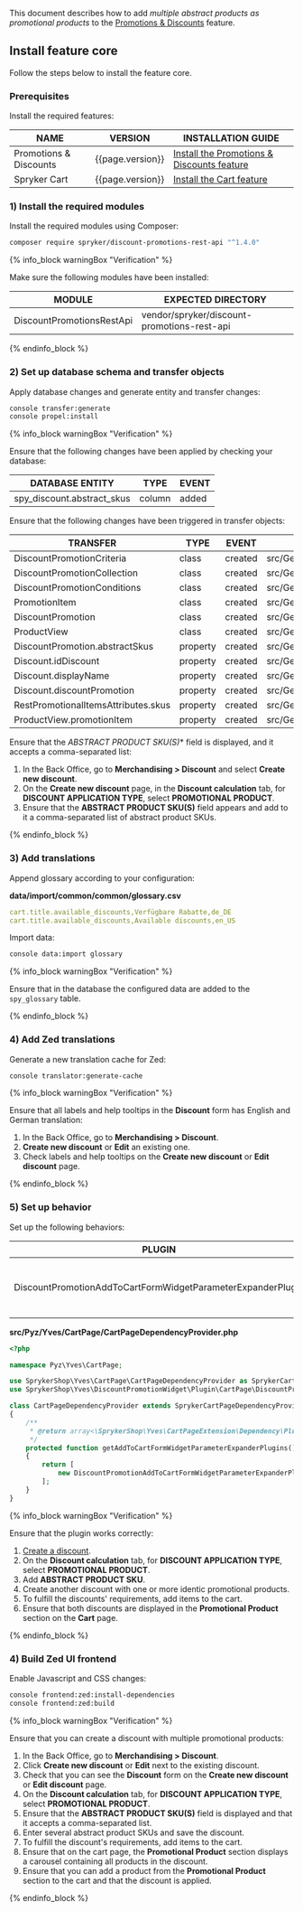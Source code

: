 

This document describes how to add *multiple abstract products as promotional products* to the [Promotions & Discounts](/docs/pbc/all/discount-management/latest/base-shop/promotions-discounts-feature-overview.html) feature.

## Install feature core

Follow the steps below to install the feature core.

### Prerequisites

Install the required features:

| NAME | VERSION | INSTALLATION GUIDE |
| --- | --- | --- |
| Promotions & Discounts | {{page.version}} | [Install the Promotions & Discounts feature](/docs/pbc/all/discount-management/latest/base-shop/install-and-upgrade/install-features/install-the-promotions-and-discounts-feature.html) |
| Spryker Cart | {{page.version}}   | [Install the Cart feature](/docs/pbc/all/cart-and-checkout/latest/base-shop/install-and-upgrade/install-features/install-the-cart-feature.html) |

### 1) Install the required modules

Install the required modules using Composer:

```bash
composer require spryker/discount-promotions-rest-api "^1.4.0"
```

{% info_block warningBox "Verification" %}

Make sure the following modules have been installed:

| MODULE                    | EXPECTED DIRECTORY       |
|---------------------------|--------------------------|
| DiscountPromotionsRestApi | vendor/spryker/discount-promotions-rest-api  |

{% endinfo_block %}

### 2) Set up database schema and transfer objects

Apply database changes and generate entity and transfer changes:

```bash
console transfer:generate
console propel:install
```

{% info_block warningBox "Verification" %}

Ensure that the following changes have been applied by checking your database:

| DATABASE ENTITY       | TYPE   | EVENT  |
|-----------------------|--------|--------|
| spy_discount.abstract_skus | column | added  |

Ensure that the following changes have been triggered in transfer objects:

| TRANSFER                            | TYPE     | EVENT   | PATH                                                                       |
|-------------------------------------|----------|---------|----------------------------------------------------------------------------|
| DiscountPromotionCriteria           | class    | created | src/Generated/Shared/Transfer/DiscountPromotionCriteriaTransfer            |
| DiscountPromotionCollection         | class    | created | src/Generated/Shared/Transfer/DiscountPromotionCollectionTransfer          |
| DiscountPromotionConditions         | class    | created | src/Generated/Shared/Transfer/DiscountPromotionConditionsTransfer          |
| PromotionItem                       | class    | created | src/Generated/Shared/Transfer/PromotionItemTransfer                        |
| DiscountPromotion                   | class    | created | src/Generated/Shared/Transfer/DiscountPromotionTransfer                    |
| ProductView                         | class    | created | src/Generated/Shared/Transfer/ProductViewTransfer                          |
| DiscountPromotion.abstractSkus      | property | created | src/Generated/Shared/Transfer/DiscountPromotionTransfer                    |
| Discount.idDiscount                 | property | created | src/Generated/Shared/Transfer/DiscountTransfer                             |
| Discount.displayName                | property | created | src/Generated/Shared/Transfer/DiscountTransfer                             |
| Discount.discountPromotion          | property | created | src/Generated/Shared/Transfer/DiscountTransfer                             |
| RestPromotionalItemsAttributes.skus | property | created | src/Generated/Shared/Transfer/RestPromotionalItemsAttributesTransfer       |
| ProductView.promotionItem           | property | created | src/Generated/Shared/Transfer/ProductViewTransfer                          |

Ensure that the *ABSTRACT PRODUCT SKU(S)** field is displayed, and it accepts a comma-separated list:
1. In the Back Office, go to **Merchandising&nbsp;<span aria-label="and then">></span> Discount** and select **Create new discount**.
2. On the **Create new discount** page, in the **Discount calculation** tab, for **DISCOUNT APPLICATION TYPE**, select **PROMOTIONAL PRODUCT**.
3. Ensure that the **ABSTRACT PRODUCT SKU(S)** field appears and add to it a comma-separated list of abstract product SKUs.

{% endinfo_block %}

### 3) Add translations

Append glossary according to your configuration:

**data/import/common/common/glossary.csv**

```yaml
cart.title.available_discounts,Verfügbare Rabatte,de_DE
cart.title.available_discounts,Available discounts,en_US
```

Import data:

```bash
console data:import glossary
```

{% info_block warningBox "Verification" %}

Ensure that in the database the configured data are added to the `spy_glossary` table.

{% endinfo_block %}

### 4) Add Zed translations

Generate a new translation cache for Zed:

```bash
console translator:generate-cache
```

{% info_block warningBox "Verification" %}

Ensure that all labels and help tooltips in the **Discount** form has English and German translation:

1. In the Back Office, go to **Merchandising&nbsp;<span aria-label="and then">></span> Discount**.
2. **Create new discount** or **Edit** an existing one.
3. Check labels and help tooltips on the **Create new discount** or **Edit discount** page.

{% endinfo_block %}

### 5) Set up behavior

Set up the following behaviors:

| PLUGIN                                                      | SPECIFICATION                                                        | PREREQUISITES | NAMESPACE                                                                                                            |
|-------------------------------------------------------------|----------------------------------------------------------------------|---------------|----------------------------------------------------------------------------------------------------------------------|
| DiscountPromotionAddToCartFormWidgetParameterExpanderPlugin | Adds discount promotion form name postfix to the Add To Cart form.   | None          | SprykerShop\Yves\DiscountPromotionWidget\Plugin\CartPage\DiscountPromotionAddToCartFormWidgetParameterExpanderPlugin |

**src/Pyz/Yves/CartPage/CartPageDependencyProvider.php**

```php
<?php

namespace Pyz\Yves\CartPage;

use SprykerShop\Yves\CartPage\CartPageDependencyProvider as SprykerCartPageDependencyProvider;
use SprykerShop\Yves\DiscountPromotionWidget\Plugin\CartPage\DiscountPromotionAddToCartFormWidgetParameterExpanderPlugin;

class CartPageDependencyProvider extends SprykerCartPageDependencyProvider
{
    /**
     * @return array<\SprykerShop\Yves\CartPageExtension\Dependency\Plugin\AddToCartFormWidgetParameterExpanderPluginInterface>
     */
    protected function getAddToCartFormWidgetParameterExpanderPlugins(): array
    {
        return [
            new DiscountPromotionAddToCartFormWidgetParameterExpanderPlugin(),
        ];
    }
}
```

{% info_block warningBox "Verification" %}

Ensure that the plugin works correctly:

1. [Create a discount](/docs/pbc/all/discount-management/latest/base-shop/manage-in-the-back-office/create-discounts.html).
2. On the **Discount calculation** tab, for **DISCOUNT APPLICATION TYPE**, select **PROMOTIONAL PRODUCT**.
3. Add **ABSTRACT PRODUCT SKU**.
4. Create another discount with one or more identic promotional products.
5. To fulfill the discounts' requirements, add items to the cart.
6. Ensure that both discounts are displayed in the **Promotional Product** section on the **Cart** page.

{% endinfo_block %}

### 4) Build Zed UI frontend

Enable Javascript and CSS changes:

```bash
console frontend:zed:install-dependencies
console frontend:zed:build
```

{% info_block warningBox "Verification" %}

Ensure that you can create a discount with multiple promotional products:
1. In the Back Office, go to **Merchandising&nbsp;<span aria-label="and then">></span> Discount**.
2. Click **Create new discount** or **Edit** next to the existing discount.
3. Check that you can see the **Discount** form on the **Create new discount** or **Edit discount** page.
4. On the **Discount calculation** tab, for **DISCOUNT APPLICATION TYPE**, select **PROMOTIONAL PRODUCT**.
5. Ensure that the **ABSTRACT PRODUCT SKU(S)** field is displayed and that it accepts a comma-separated list.
6. Enter several abstract product SKUs and save the discount.
7. To fulfill the discount's requirements, add items to the cart.
8. Ensure that on the cart page, the **Promotional Product** section displays a carousel containing all products in the discount.
9. Ensure that you can add a product from the **Promotional Product** section to the cart and that the discount is applied.

{% endinfo_block %}
